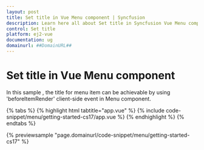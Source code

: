 ```yaml
---
layout: post
title: Set title in Vue Menu component | Syncfusion
description: Learn here all about Set title in Syncfusion Vue Menu component of Syncfusion Essential JS 2 and more.
control: Set title 
platform: ej2-vue
documentation: ug
domainurl: ##DomainURL##
---
```


# Set title in Vue Menu component

In this sample , the title for menu item  can be achievable by using 'beforeItemRender' client-side event in Menu component.

{% tabs %}
{% highlight html tabtitle="app.vue" %}
{% include code-snippet/menu/getting-started-cs17/app.vue %}
{% endhighlight %}
{% endtabs %}
        
{% previewsample "page.domainurl/code-snippet/menu/getting-started-cs17" %}

